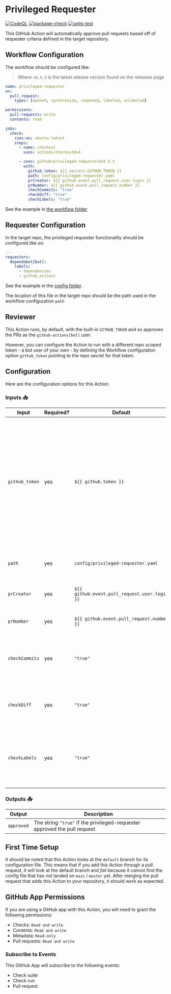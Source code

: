 # Privileged Requester

[![CodeQL](https://github.com/github/privileged-requester/actions/workflows/codeql-analysis.yml/badge.svg)](https://github.com/github/privileged-requester/actions/workflows/codeql-analysis.yml) [![package-check](https://github.com/github/privileged-requester/actions/workflows/package-check.yml/badge.svg)](https://github.com/github/privileged-requester/actions/workflows/package-check.yml) [![units-test](https://github.com/github/privileged-requester/actions/workflows/test.yml/badge.svg)](https://github.com/github/privileged-requester/actions/workflows/test.yml)

This GitHub Action will automatically approve pull requests based off of requester criteria defined in the target repository.

## Workflow Configuration

The workflow should be configured like:

> Where `vX.X.X` is the latest release version found on the releases page

```yaml
name: privileged-requester
on:
  pull_request:
    types: [opened, synchronize, reopened, labeled, unlabeled]

permissions:
  pull-requests: write
  contents: read

jobs:
  check:
    runs-on: ubuntu-latest
    steps:
      - name: checkout
        uses: actions/checkout@v4

      - uses: github/privileged-requester@vX.X.X
        with:
          github_token: ${{ secrets.GITHUB_TOKEN }}
          path: config/privileged-requester.yaml
          prCreator: ${{ github.event.pull_request.user.login }}
          prNumber: ${{ github.event.pull_request.number }}
          checkCommits: "true"
          checkDiff: "true"
          checkLabels: "true"
```

See the example in [the workflow folder](.github/workflows/privileged-requester.yml)

## Requester Configuration

In the target repo, the privileged requester functionality should be configured like so:

```yaml
---
requesters:
  dependabot[bot]:
    labels:
      - dependencies
      - github_actions
```

See the example in the [config folder](config/privileged-requester.yaml).

The location of this file in the target repo should be the path used in the workflow configuration `path`

## Reviewer

This Action runs, by default, with the built-in `GITHUB_TOKEN` and so approves the PRs as the `github-actions[bot]` user.

However, you can configure the Action to run with a different repo scoped token - a bot user of your own - by defining the Workflow configuration option `github_token` pointing to the repo secret for that token.

## Configuration

Here are the configuration options for this Action:

### Inputs 📥

| Input     | Required? | Default                                     | Description |
|-----------| --------- |---------------------------------------------| ----------- |
| `github_token`   | yes | `${{ github.token }}`                         | The GitHub token used to create an authenticated client - Provided for you by default! - You can use the default provided token or you can provide a PAT as an alternative robot user token. Make sure this is a repository scoped token |
| `path`      | yes | `config/privileged-requester.yaml`            | Path where the privileged requester configuration can be found |
| `prCreator` | yes | `${{ github.event.pull_request.user.login }}` | The creator of the PR for this pull request event |
| `prNumber`  | yes | `${{ github.event.pull_request.number }}`     | The number of the PR for this pull request event |
| `checkCommits` | yes | `"true"`                                       | An option to check that every commit in the PR is made from the privileged requester |
| `checkDiff` | yes | `"true"`                                       | An option to check that the PR diff only has a removal diff, with no additions |
| `checkLabels` | yes | `"true"`                                       | An option to check that the labels on the PR match those defined in the privileged requester config |

### Outputs 📤

| Output | Description |
| ------ | ----------- |
| `approved` | The string `"true"` if the privileged-requester approved the pull request |

## First Time Setup

It should be noted that this Action looks at the `default` branch for its configuration file. This means that if you add this Action through a pull request, it will look at the default branch and _fail_ because it cannot find the config file that has not landed on `main` / `master` yet. After merging the pull request that adds this Action to your repository, it should work as expected.

## GitHub App Permissions

If you are using a GitHub app with this Action, you will need to grant the following permissions:

- Checks: `Read and write`
- Contents: `Read and write`
- Metadata: `Read-only`
- Pull requests: `Read and write`

### Subscribe to Events

This GitHub App will subscribe to the following events:

- Check suite
- Check run
- Pull request
